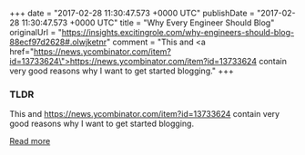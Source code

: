 +++
date = "2017-02-28 11:30:47.573 +0000 UTC"
publishDate = "2017-02-28 11:30:47.573 +0000 UTC"
title = "Why Every Engineer Should Blog"
originalUrl = "https://insights.excitingrole.com/why-engineers-should-blog-88ecf97d2628#.olwjketnr"
comment = "This and <a href=\"https://news.ycombinator.com/item?id=13733624\">https://news.ycombinator.com/item?id=13733624</a> contain very good reasons why I want to get started blogging."
+++

### TLDR

This and <a href="https://news.ycombinator.com/item?id=13733624">https://news.ycombinator.com/item?id=13733624</a> contain very good reasons why I want to get started blogging.

[Read more](https://insights.excitingrole.com/why-engineers-should-blog-88ecf97d2628#.olwjketnr)
